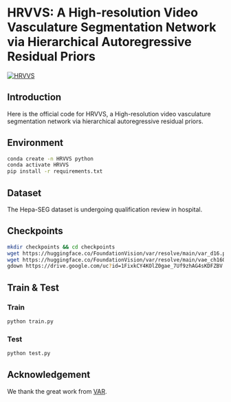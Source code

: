 # HRVVS: A High-resolution Video Vasculature Segmentation Network via Hierarchical Autoregressive Residual Priors

<!-- <div align="center"> -->
[![HRVVS](https://img.shields.io/badge/Paper-HRVVS-2b9348.svg?logo=arXiv)](https://arxiv.org/abs/2507.22530)
<!-- </div> -->

## Introduction
Here is the official code for HRVVS, a High-resolution video vasculature segmentation network via hierarchical autoregressive residual priors.

## Environment
```bash
conda create -n HRVVS python
conda activate HRVVS
pip install -r requirements.txt
```

## Dataset
The Hepa-SEG dataset is undergoing qualification review in hospital.

## Checkpoints
```bash
mkdir checkpoints && cd checkpoints
wget https://huggingface.co/FoundationVision/var/resolve/main/var_d16.pth
wget https://huggingface.co/FoundationVision/var/resolve/main/vae_ch160v4096z32.pth
gdown https://drive.google.com/uc?id=1FixkCY4KOlZ0gae_7Uf9zhAG4sKDFZBV
```

## Train & Test
### Train
```bash
python train.py
```

### Test
```bash
python test.py
```

## Acknowledgement
We thank the great work from [VAR](https://github.com/FoundationVision/VAR).
